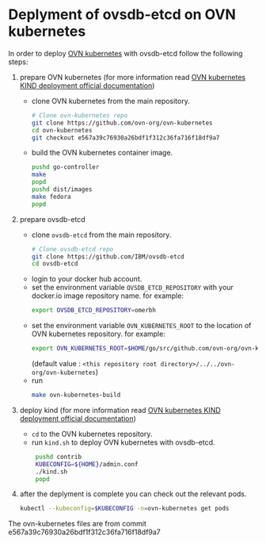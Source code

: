 # Deplyment of ovsdb-etcd on OVN kubernetes
In order to deploy [OVN kubernetes](https://github.com/ovn-org/ovn-kubernetes) with ovsdb-etcd follow the following steps:

1. prepare OVN kubernetes (for more information read [OVN kubernetes KIND deployment official documentation](https://github.com/ovn-org/ovn-kubernetes/blob/master/docs/kind.md))
	- clone OVN kubernetes from the main repository.
		```bash
		# Clone ovn-kubernetes repo
		git clone https://github.com/ovn-org/ovn-kubernetes
		cd ovn-kubernetes
		git checkout e567a39c76930a26bdf1f312c36fa716f18df9a7
		```
	- build the OVN kubernetes container image.
		```bash
		pushd go-controller
		make
		popd
		pushd dist/images
		make fedora
		popd
		```
1. prepare ovsdb-etcd
	- clone `ovsdb-etcd` from the main repository.
		```bash
		# Clone ovsdb-etcd repo
		git clone https://github.com/IBM/ovsdb-etcd
		cd ovsdb-etcd
		```
	- login to your docker hub account.
	- set the environment variable `OVSDB_ETCD_REPOSITORY` with your docker.io image repository name. for example:
		```bash
		export OVSDB_ETCD_REPOSITORY=omerbh
		```
	- set the environment variable `OVN_KUBERNETES_ROOT` to the location of OVN kubernetes repository. for example:
		```bash
		export OVN_KUBERNETES_ROOT=$HOME/go/src/github.com/ovn-org/ovn-kubernetes
		```
	    (default value : `<this repository root directory>/../../ovn-org/ovn-kubernetes`)
	- run 
		```bash
		make ovn-kubernetes-build
		```
1. deploy kind (for more information read [OVN kubernetes KIND deployment official documentation](https://github.com/ovn-org/ovn-kubernetes/blob/master/docs/kind.md))
	- `cd` to the OVN kubernetes repository.
	- run `kind.sh` to deploy OVN kubernetes with ovsdb-etcd.
		```bash
		 pushd contrib                                                                                                        
		 KUBECONFIG=${HOME}/admin.conf
		 ./kind.sh
		 popd
		```

1. after the deplyment is complete you can check out the relevant pods.
	```bash
	kubectl --kubeconfig=$KUBECONFIG -n=ovn-kubernetes get pods
	```
The ovn-kubernetes files are from commit e567a39c76930a26bdf1f312c36fa716f18df9a7
